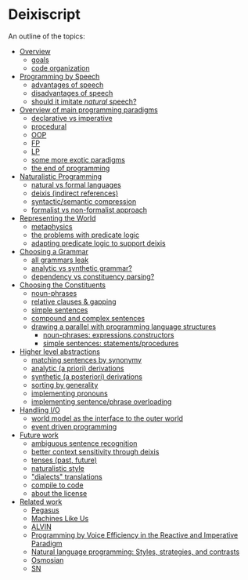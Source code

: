 # Deixiscript

An outline of the topics:

- [Overview]()
  - [goals](./overview/goals.md)
  - [code organization](./overview/code-organization.md)
- [Programming by Speech]()
  - [advantages of speech]()
  - [disadvantages of speech]()
  - [should it imitate _natural_ speech?]()
- [Overview of main programming paradigms]()
  - [declarative vs imperative]()
  - [procedural]()
  - [OOP]()
  - [FP]()
  - [LP]()
  - [some more exotic paradigms]()
  - [the end of programming]()
- [Naturalistic Programming]()
  - [natural vs formal languages]()
  - [deixis (indirect references)]()
  - [syntactic/semantic compression]()
  - [formalist vs non-formalist approach]()
- [Representing the World]()
  - [metaphysics]()
  - [the problems with predicate logic]()
  - [adapting predicate logic to support deixis]()
- [Choosing a Grammar]()
  - [all grammars leak]()
  - [analytic vs synthetic grammar?]()
  - [dependency vs constituency parsing?]()
- [Choosing the Constituents]()
  - [noun-phrases]()
  - [relative clauses & gapping]()
  - [simple sentences]()
  - [compound and complex sentences]()
  - [drawing a parallel with programming language structures]()
    - [noun-phrases: expressions,constructors]()
    - [simple sentences: statements/procedures]()
- [Higher level abstractions]()
  - [matching sentences by synonymy]()
  - [analytic (a priori) derivations]()
  - [synthetic (a posteriori) derivations]()
  - [sorting by generality]()
  - [implementing pronouns]()
  - [implementing sentence/phrase overloading]()
- [Handling I/O]()
  - [world model as the interface to the outer world]()
  - [event driven programming]()
- [Future work]()
  - [ambiguous sentence recognition]()
  - [better context sensitivity through deixis]()
  - [tenses (past, future)]()
  - [naturalistic style]()
  - ["dialects" translations]()
  - [compile to code]()
  - [about the license]()
- [Related work]()
  - [Pegasus]()
  - [Machines Like Us]()
  - [ALVIN]()
  - [Programming by Voice Efficiency in the Reactive and Imperative Paradigm]()
  - [Natural language programming: Styles, strategies, and contrasts]()
  - [Osmosian]()
  - [SN]()
